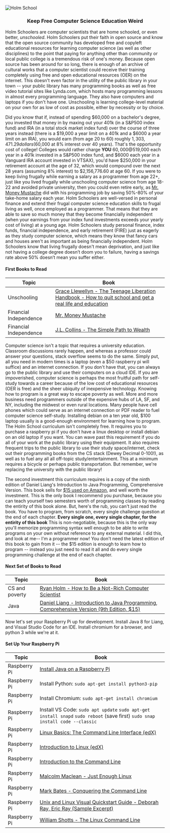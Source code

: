 ![Holm School](https://github.com/HolmSchool/HolmSchool/blob/master/images/banner.png)
<h3 align="center">Keep Free Computer Science Education Weird</h3>



Holm Schoolers are computer scientists that are home schooled, or even better, _unschooled_. Holm Schoolers put their faith in open source and know that the open source community has developed free and copyleft educational resources for learning computer science (as well as other disciplines) to the point that paying for anything other than community or local public college is a tremendous risk of one's money. Because open source has been around for so long, there is enough of an archive of cultural works that a computer scientist could receive their training completely using free and open educational resources (OER) on the internet. This doesn't even factor in the utility of the public library in your town -- your public library has many programming books as well as free video tutorial sites like Lynda.com, which hosts many programming lessons in almost every programming language. They also have computers and laptops if you don't have one. Unschooling is learning college-level material on your own for as low of cost as possible, either by necessity or by choice.

Did you know that if, instead of spending $60,000 on a bachelor's degree, you invested that money in by maxing out your 401k (in a S&P500 index fund) and IRA (in a total stock market index fund) over the course of three years instead (there is a $19,000 a year limit on a 401k and a $6000 a year limit on an IRA), you would earn (from age 20 to 60) roughly $1,303,471.29 dollars ($60,000 at 8% interest over 40 years). That's the opportunity cost of college! Colleges would rather charge __YOU__ $60,000 @ 5% or so interest from ages 20-60, then they would be the ones earning compound interest over 40 years! How much better it would be to teach yourself computer science using open source OER and put the money earned from your first programming job into a maxed-out 401k and IRA? If you maxed out your 401k and IRA every year you worked from age 22-32 ($19,000 each year in a 401k invested in a S&P500 index fund, and $6000 each year in a Vanguard IRA account invested in VTSAX), you'd have $250,000 in your retirement account at the age of 32, which would compound over the next 28 years (assuming 8% interest) to $2,156,776.60 at age 60. If you were to keep living frugally while earning a salary as a programmer from age 22+, just like you lived frugally while unschooling computer science from age 18-22 and avoided private university, then you could even retire early, as [Mr. Money Mustache](https://mrmoneymustache.com) did with his programming job by saving 50%-80% of your take-home salary each year. Holm Schoolers are well-versed in personal finance and extend their frugal computer science education skills to frugal living as well, once employed as a programmer. That means that they are able to save so much money that they become financially independent (when your earnings from your index fund investments exceeds your yearly cost of living) at a young age. Holm Schoolers study personal finance, index funds, financial independence, and early retirement (FIRE) just as eagerly as they study computer science, which means they know that fancy cars and houses aren't as important as being financially independent. Holm Schoolers know that living frugally doesn't mean deprivation, and just like not having a college degree doesn’t doom you to failure, having a savings rate above 50% doesn’t mean you suffer either. 

#### First Books to Read
Topic | Book
------------ | -------------
Unschooling | [Grace Llewellyn - The Teenage Liberation Handbook - How to quit school and get a real life and education](https://homominimus.files.wordpress.com/2013/11/the-teenage-liberation-handbook-how-to-quit-school-and-get-a-real-life-and-education.pdf)
Financial Independence | [Mr. Money Mustache](http://www.mrmoneymustache.com/all-the-posts-since-the-beginning-of-time/)
Financial Independence | [J.L. Collins - The Simple Path to Wealth](https://jlcollinsnh.com/stock-series/)

Computer science isn't a topic that requires a university education. Classroom discussions rarely happen, and whereas a professor could answer your questions, stack overflow seems to do the same. Simply put, all you need in modern times is a laptop (even a $50 raspberry pi will suffice) and an internet connection. If you don't have that, you can always go to the public library and use their computers on a cloud IDE. If you are impoverished, computer science is perhaps the most fruitful path for self-study towards a career because of the low cost of educational resources (OER is free) and the sheer ubiquity of inexpensive technology. Knowing how to program is a great way to escape poverty as well. More and more business need programmers outside of the expensive hubs of LA, SF, and NY, including the midwest or even rural locations. Many people have cell phones which could serve as an internet connection or PDF reader to fuel computer science self-study. Installing debian on a ten year old, $100 laptop usually is a good-enough environment for learning how to program. The Holm School curriculum isn't completely free. It requires you to purchase a raspberry pi if you don't have a linux desktop or install debian on an old laptop if you want. You can wave past this requirement if you do all of your work at the public library using their equipment. It also requires frequent trips to the public library to use their study space/internet, check out their programming books from the CS stack (Dewey Decimal 0-100!), as well as to fuel any all all off-topic study/entertainment. This at a minimum requires a bicycle or perhaps public transportation. But remember, we're replacing the university with the public library!

The second investment this curriculum requires is a copy of the ninth edition of Daniel Liang's Introduction to Java Programming, Comprehensive Version. This book sells for [$15 used on Amazon](https://www.amazon.com/Introduction-Java-Programming-Comprehensive-Version/dp/0132936526), and well worth the investment. This is the only book I recommend you purchase, because you can teach yourself two semesters worth of programming classes by reading the entirity of this book alone. But, here's the rub, you can't just read the book. You have to program, from scratch, every single challenge question at the end of each chapter. __Every single one, every single chapter, for the entirity of this book__ This is non-negotiable, because this is the only way you'll memorize programming syntax well enough to be able to write programs on your own without reference to any external material. I did this, and look at me-- I'm a programmer now! You don't need the latest edition of this book to gain from it -- the $15 edition is enough to learn how to program -- instead you just need to read it all and do every single programming challenge at the end of each chapter.

#### Next Set of Books to Read
Topic    | Book
---------|----------
CS and poverty | [Ryan Holm - How to Be a Not-Rich Computer Scientist](https://holm.school/about/)
Java | [Daniel Liang - Introduction to Java Programming, Comprehensive Version (9th Edition, $15)](https://www.amazon.com/gp/offer-listing/0132936526/ref=dp_olp_used?ie=UTF8&condition=used)


Now let's set your Raspberry Pi up for development. Install Java 8 for Liang, and Visual Studio Code for an IDE. Install chromium for a browser, and python 3 while we're at it.

#### Set Up Your Raspberry Pi

Topic    | Book
---------|----------
Raspberry Pi | [Install Java on a Raspberry Pi](https://gist.github.com/ribasco/fff7d30b31807eb02b32bcf35164f11f)
Raspberry Pi | Install Python: ```sudo apt-get install python3-pip```
Raspberry Pi | Install Chromium: ```sudo apt-get install chromium```
Raspberry Pi | Install VS Code: ```sudo apt update``` ```sudo apt-get install snapd``` ```sudo reboot``` (save first) ```sudo snap install code --classic``` 
Raspberry Pi | [Linux Basics: The Command Line Interface (edX)](https://www.edx.org/course/linux-basics-the-command-line-interface)
Raspberry Pi | [Introduction to Linux (edX)](https://www.edx.org/course/introduction-to-linux)
Raspberry Pi | [Introduction to the Command Line](https://launchschool.com/books/command_line)
Raspberry Pi | [Malcolm Maclean - Just Enough Linux](https://leanpub.com/jelinux/read)
Raspberry Pi | [Mark Bates - Conquering the Command Line](http://conqueringthecommandline.com/book)
Raspberry Pi | [Unix and Linux Visual Quickstart Guide - Deborah Ray, Eric Ray (Sample Excerpt)](http://ptgmedia.pearsoncmg.com/images/9780321997548/samplepages/9780321997548.pdf)
Raspberry Pi | [William Shotts - The Linux Command Line](http://linuxcommand.org/tlcl.php)




